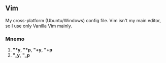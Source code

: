 ## Vim
My cross-platform (Ubuntu/Windows) config file. Vim isn't my main editor, so I use only Vanilla Vim mainly.

### Mnemo
1. __"*y__, __"*p__, __"+y__, __"+p__
1. __"\_y__, __"\_p__
